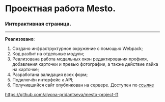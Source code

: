 # Проектная работа Mesto.
### Интерактивная страница.
---
**Реализовано:**<br>
1. Cоздано инфраструктурное окружение с помощью Webpack;<br>
2. Код разбит на отдельные модули;<br>
3. Реализована работа модальных окон редактирования профиля, добавления карточки и превью фотографии, а также действие лайка на карточке;<br>
4. Разработана валидация всех форм;<br>
5. Подключён интерфейс к API;<br>
6. Получившийся сайт опубликован на сервере. Доступен по [ссылке](https://alyona-pridantseva.github.io/mesto-project-ff/)

https://github.com/alyona-pridantseva/mesto-project-ff